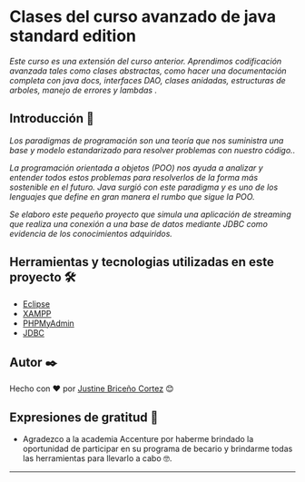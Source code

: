 # Clases del curso avanzado de java standard edition

_Este curso es una extensión del curso anterior. Aprendimos codificación avanzada tales como clases abstractas, como hacer una documentación completa con java docs, interfaces DAO, clases anidadas, estructuras de arboles, manejo de errores y lambdas ._

## Introducción 🚀

_Los paradigmas de programación son una teoría que nos suministra una base y modelo estandarizado para resolver problemas con nuestro código.._

_La programación orientada a objetos (POO) nos ayuda a analizar y entender todos estos problemas para resolverlos de la forma más sostenible en el futuro. Java surgió con este paradigma y es uno de los lenguajes que define en gran manera el rumbo que sigue la POO._

_Se elaboro este pequeño proyecto que simula una aplicación de streaming que realiza una conexión a una base de datos mediante JDBC como evidencia de los conocimientos adquiridos._

## Herramientas y tecnologias utilizadas en este proyecto 🛠️

* [Eclipse](https://www.eclipse.org/downloads/)
* [XAMPP](https://www.apachefriends.org/es/download.html)
* [PHPMyAdmin](https://www.phpmyadmin.net)
* [JDBC](https://dev.mysql.com/downloads/connector/j/)

## Autor ✒️
Hecho con ❤️ por [Justine Briceño Cortez](https://github.com/Jazztineb) 😊

## Expresiones de gratitud 🎁

* Agradezco a la academia Accenture por haberme brindado la oportunidad de participar en su programa de becario y brindarme todas las herramientas para llevarlo a cabo 🤓.
---
